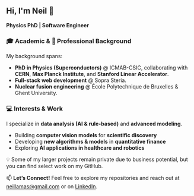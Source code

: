## Hi, I'm Neil 👋

**Physics PhD | Software Engineer**

### 🎓 **Academic & 💼 Professional Background**  
My background spans:
- **PhD in Physics (Superconductors)** @ ICMAB-CSIC, collaborating with **CERN**, **Max Planck Institute**, and **Stanford Linear Accelerator**.
- **Full-stack web development** @ Sopra Steria.
- **Nuclear fusion engineering** @ École Polytechnique de Bruxelles & Ghent University.

### 💻 **Interests & Work**  
I specialize in **data analysis (AI & rule-based)** and **advanced modeling**. 
- Building **computer vision models** for **scientific discovery**  
- Developing **new algorithms & models** in **quantitative finance**  
- Exploring **AI applications in healthcare and robotics**  

💡 Some of my larger projects remain private due to business potential, but you can find select work on my GitHub.

📫 **Let’s Connect!** Feel free to explore my repositories and reach out at [neillamas@gmail.com](mailto:neillamas@gmail.com) or on [LinkedIn](https://www.linkedin.com/in/neil-lamas-407379192).
